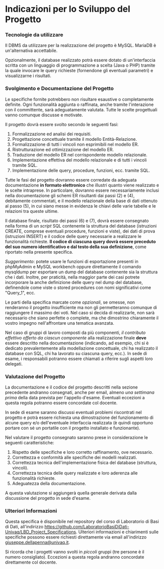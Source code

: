 # Indicazioni per lo Sviluppo del Progetto

### Tecnologie da utilizzare

Il DBMS da utilizzare per la realizzazione del progetto è
MySQL. MariaDB è un'alternativa accettabile.

Opzionalmente, il database realizzato potrà essere dotato di
un'interfaccia scritta con un linguaggio di programmazione a scelta (Java o
PHP) tramite la quale invocare le query richieste (fornendone gli eventuali
parametri) e visualizzarne i risultati.  

### Svolgimento e Documentazione del Progetto

Le specifiche fornite potrebbero non risultare esaustive o
completamente definite. Ogni funzionalità aggiunta o raffinata, anche tramite
l'interazione con il committente, sarà adeguatamente valutata. Tutte le scelte
progettuali vanno comunque discusse e motivate.

Il progetto dovrà essere svolto secondo le seguenti fasi:
1. Formalizzazione
ed analisi dei requisiti.
2. Progettazione
concettuale tramite il modello Entità-Relazione.
3. Formalizzazione
di tutti i vincoli non esprimibili nel modello ER.
4. Ristrutturazione
ed ottimizzazione del modello ER.
5. Traduzione
del modello ER nel corrispondente modello relazionale.
6. Implementazione
effettiva del modello relazionale e di tutti i vincoli tramite SQL.
7. Implementazione
delle query, procedure, funzioni, ecc. tramite SQL.

Tutte le fasi del progetto dovranno essere corredate da
adeguata documentazione **in formato elettronico** che illustri quanto viene
realizzato e le scelte intraprese. In particolare, dovranno essere
necessariamente inclusi nella documentazione gli schemi ER risultanti dai passi
(2) e (4), debitamente commentati, e il modello relazionale della base di dati
ottenuto al passo (5), in cui siano messe in evidenza le chiavi delle varie
tabelle e le relazioni tra queste ultime.

Il database finale, risultato dei passi (6) e (7), dovrà
essere consegnato nella forma di un *script* SQL contenente la struttura
del database (istruzioni CREATE, comprese eventuali procedure, funzioni e
viste), dei dati di prova (istruzioni INSERT) e il codice delle query
necessarie a realizzare le funzionalità richieste. **Il codice di ciascuna
query dovrà essere preceduto del suo numero identificativo e dal testo della
sua definizione**, come riportato nella presente specifica.

*Suggerimento*: potete usare le funzioni di
esportazione presenti in phpMyAdmin e MySQL workbench oppure direttamente il
comando mysqldump per esportare un dump del database contenente sia la
struttura che i dati. Inoltre, per praticità, nella maggior parte dei casi
potrete incorporare la anche definizione delle query nel dump del database,
definendole come viste o stored procedures con nomi significativi come
"Query_1", ecc.

Le parti della specifica marcate come *opzionali*, se
omesse, non renderanno il progetto insufficiente ma non gli permetteranno
comunque di raggiungere il massimo dei voti. Nel caso si decida di realizzarle,
non sarà necessario che siano perfette o complete, ma che dimostrino
chiaramente il vostro impegno nell'affrontare una tematica avanzata.

Nel caso di gruppi di lavoro composti da più componenti, *il
contributo effettivo offerto da ciascun componente* alla realizzazione
finale **deve** essere descritto nella documentazione (indicando, ad
esempio, chi si è dedicato prevalentemente alla modellazione concettuale, chi
ha realizzato il database con SQL, chi ha lavorato su ciascuna query, ecc.). In
sede di esame, i responsabili potranno essere chiamati a riferire sugli aspetti
loro delegati.  

### Valutazione del Progetto

La documentazione e il codice del progetto descritti nella
sezione precedente andranno consegnati, anche per email, almeno *una
settimana prima* della data prevista per l'appello d'esame. Eventuali
eccezioni a questa regola potranno essere concordate col docente.

In sede di esame saranno discussi eventuali problemi
riscontrati nel progetto e potrà essere richiesta una dimostrazione del
funzionamento di alcune query e/o dell'eventuale interfaccia realizzata (è
quindi opportuno portare con sé un portatile con il progetto installato e
funzionante).

Nel valutare il progetto consegnato saranno prese in considerazione
le seguenti caratteristiche:
1. Rispetto
delle specifiche e loro corretto raffinamento, ove necessario.
2. Correttezza
e conformità alle specifiche dei modelli realizzati.
3. Correttezza
tecnica dell'implementazione fisica del database (struttura, vincoli).
4. Correttezza
tecnica delle query realizzate e loro aderenza alle funzionalità richieste.
5. Adeguatezza
della documentazione.

A questa valutazione si aggiungerà quella generale derivata
dalla discussione del progetto in sede d'esame.  

### Ulteriori Informazioni

Questa specifica è disponibile nel repository del corso di Laboratorio di Basi di Dati, 
all'indirizzo https://github.com/LaboratorioBasiDiDati-Univaq/LBD_Project_Specifications. 
Ulteriori informazioni e chiarimenti sulle
specifiche possono essere richiesti direttamente via email all'indirizzo
giuseppe.dellapenna@univaq.it.

Si ricorda che i progetti vanno svolti in *piccoli*
gruppi (tre persone è il numero consigliato). Eccezioni a questa regola
andranno concordate direttamente col docente. 